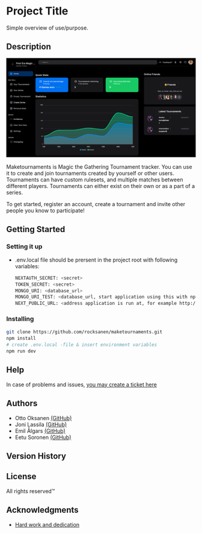 # Project Title

Simple overview of use/purpose.

## Description
![mainpage](./images/mainpage.png)

Maketournaments is Magic the Gathering Tournament tracker. You can use it to create and join tournaments created by yourself or other users. Tournaments can have custom rulesets, and multiple matches between different players. Tournaments can either exist on their own or as a part of a series.

To get started, register an account, create a tournament and invite other people you know to participate!

## Getting Started

### Setting it up

- .env.local file should be prersent in the project root with following variables:

  ```bash
  NEXTAUTH_SECRET: <secret>
  TOKEN_SECRET: <secret>
  MONGO_URI: <database_url>
  MONGO_URI_TEST: <database_url, start application using this with npm run testserver>
  NEXT_PUBLIC_URL: <address application is run at, for example http://localhost:3000>
  ```

### Installing

```bash
git clone https://github.com/rocksanen/maketournaments.git
npm install
# create .env.local -file & insert environment variables
npm run dev
```

## Help

In case of problems and issues, [you may create a ticket here](https://github.com/rocksanen/maketournaments/issues)

## Authors

- Otto Oksanen [(GitHub)](https://github.com/rocksanen)
- Joni Lassila [(GitHub)](https://github.com/LassilaJoni)
- Emil Ålgars [(GitHub)](https://github.com/emilalg)
- Eetu Soronen [(GitHub)](https://github.com/soronen)

## Version History

## License

All rights reserved™️

## Acknowledgments

- [Hard work and dedication](https://i.imgur.com/TbHa8vR.jpeg)
